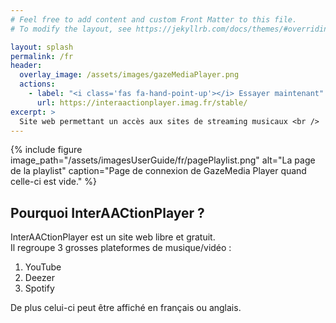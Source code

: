 ```yaml
---
# Feel free to add content and custom Front Matter to this file.
# To modify the layout, see https://jekyllrb.com/docs/themes/#overriding-theme-defaults

layout: splash
permalink: /fr
header:
  overlay_image: /assets/images/gazeMediaPlayer.png
  actions:
    - label: "<i class='fas fa-hand-point-up'></i> Essayer maintenant"
      url: https://interaactionplayer.imag.fr/stable/
excerpt: >
  Site web permettant un accès aux sites de streaming musicaux <br />
---
```


{% include figure image_path="/assets/imagesUserGuide/fr/pagePlaylist.png" alt="La page de la playlist" caption="Page de connexion de GazeMedia Player quand celle-ci est vide." %}

## Pourquoi InterAACtionPlayer ?

InterAACtionPlayer est un site web libre et gratuit. <br>
Il regroupe 3 grosses plateformes de musique/vidéo :

1. YouTube
2. Deezer
3. Spotify

De plus celui-ci peut être affiché en français ou anglais.
